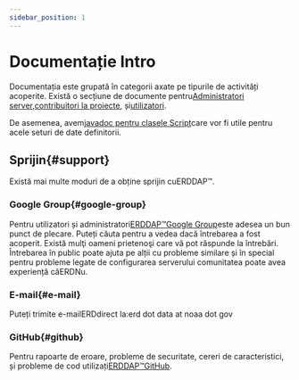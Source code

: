 ```yaml
---
sidebar_position: 1
---
```


# Documentație Intro

Documentația este grupată în categorii axate pe tipurile de activități acoperite. Există o secțiune de documente pentru[Administratori server](/docs/category/server-administration/),[contribuitori la proiecte](/docs/category/contributing/), și[utilizatori](/docs/category/user/).

De asemenea, avem[javadoc pentru clasele Script](/docs/dokka/)care vor fi utile pentru acele seturi de date definitorii.

## Sprijin{#support} 
Există mai multe moduri de a obține sprijin cuERDDAP™.
### Google Group{#google-group} 
Pentru utilizatori și administratori[ERDDAP™Google Group](https://groups.google.com/g/erddap)este adesea un bun punct de plecare. Puteți căuta pentru a vedea dacă întrebarea a fost acoperit. Există mulţi oameni prietenoşi care vă pot răspunde la întrebări. Întrebarea în public poate ajuta pe alții cu probleme similare și în special pentru probleme legate de configurarea serverului comunitatea poate avea experiență căERDNu.
### E-mail{#e-mail} 
Puteți trimite e-mailERDdirect la:erd dot data at noaa dot gov
### GitHub{#github} 
Pentru rapoarte de eroare, probleme de securitate, cereri de caracteristici, și probleme de cod utilizați[ERDDAP™GitHub](https://github.com/ERDDAP/erddap/).

